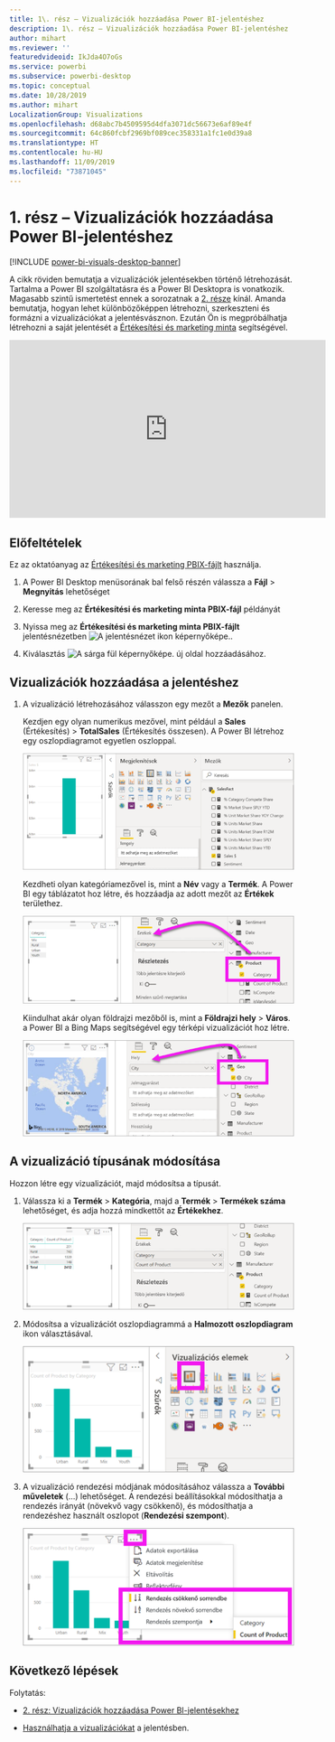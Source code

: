 ```yaml
---
title: 1\. rész – Vizualizációk hozzáadása Power BI-jelentéshez
description: 1\. rész – Vizualizációk hozzáadása Power BI-jelentéshez
author: mihart
ms.reviewer: ''
featuredvideoid: IkJda4O7oGs
ms.service: powerbi
ms.subservice: powerbi-desktop
ms.topic: conceptual
ms.date: 10/28/2019
ms.author: mihart
LocalizationGroup: Visualizations
ms.openlocfilehash: d68abc7b4509595d4dfa3071dc56673e6af89e4f
ms.sourcegitcommit: 64c860fcbf2969bf089cec358331a1fc1e0d39a8
ms.translationtype: HT
ms.contentlocale: hu-HU
ms.lasthandoff: 11/09/2019
ms.locfileid: "73871045"
---
```

# <a name="part-1-add-visualizations-to-a-power-bi-report"></a>1\. rész – Vizualizációk hozzáadása Power BI-jelentéshez

[!INCLUDE [power-bi-visuals-desktop-banner](../includes/power-bi-visuals-desktop-banner.md)]

A cikk röviden bemutatja a vizualizációk jelentésekben történő létrehozását. Tartalma a Power BI szolgáltatásra és a Power BI Desktopra is vonatkozik. Magasabb szintű ismertetést ennek a sorozatnak a [2. része](power-bi-report-add-visualizations-ii.md) kínál. Amanda bemutatja, hogyan lehet különbözőképpen létrehozni, szerkeszteni és formázni a vizualizációkat a jelentésvásznon. Ezután Ön is megpróbálhatja létrehozni a saját jelentését a [Értékesítési és marketing minta](../sample-datasets.md) segítségével.

<iframe width="560" height="315" src="https://www.youtube.com/embed/IkJda4O7oGs" frameborder="0" allowfullscreen></iframe>

## <a name="prerequisites"></a>Előfeltételek

Ez az oktatóanyag az [Értékesítési és marketing PBIX-fájlt](https://download.microsoft.com/download/9/7/6/9767913A-29DB-40CF-8944-9AC2BC940C53/Sales%20and%20Marketing%20Sample%20PBIX.pbix) használja.

1. A Power BI Desktop menüsorának bal felső részén válassza a **Fájl** > **Megnyitás** lehetőséget
   
2. Keresse meg az **Értékesítési és marketing minta PBIX-fájl** példányát

1. Nyissa meg az **Értékesítési és marketing minta PBIX-fájlt** jelentésnézetben ![A jelentésnézet ikon képernyőképe.](media/power-bi-visualization-kpi/power-bi-report-view.png).

1. Kiválasztás ![A sárga fül képernyőképe.](media/power-bi-visualization-kpi/power-bi-yellow-tab.png) új oldal hozzáadásához.

## <a name="add-visualizations-to-the-report"></a>Vizualizációk hozzáadása a jelentéshez

1. A vizualizáció létrehozásához válasszon egy mezőt a **Mezők** panelen.

    Kezdjen egy olyan numerikus mezővel, mint például a **Sales** (Értékesítés) > **TotalSales** (Értékesítés összesen). A Power BI létrehoz egy oszlopdiagramot egyetlen oszloppal.

    ![Egyetlen oszlopból álló oszlopdiagram képernyőképe.](media/power-bi-report-add-visualizations-i/power-bi-column-chart.png)

    Kezdheti olyan kategóriamezővel is, mint a **Név** vagy a **Termék**. A Power BI egy táblázatot hoz létre, és hozzáadja az adott mezőt az **Értékek** területhez.

    ![Képernyőkép egy négy kategóriát tartalmazó táblázatról](media/power-bi-report-add-visualizations-i/power-bi-product.png)

    Kiindulhat akár olyan földrajzi mezőből is, mint a **Földrajzi hely** > **Város**. a Power BI a Bing Maps segítségével egy térképi vizualizációt hoz létre.

    ![Térkép vizualizáció képernyőképe.](media/power-bi-report-add-visualizations-i/power-bi-maps.png)

## <a name="change-the-type-of-visualization"></a>A vizualizáció típusának módosítása

 Hozzon létre egy vizualizációt, majd módosítsa a típusát. 
 
 1. Válassza ki a **Termék** > **Kategória**, majd a **Termék** > **Termékek száma** lehetőséget, és adja hozzá mindkettőt az **Értékekhez**.

    ![A Mezők panel képernyőképe az Értékek terület kiemelésével.](media/power-bi-report-add-visualizations-i/power-bi-create-visual.png)

1. Módosítsa a vizualizációt oszlopdiagrammá a **Halmozott oszlopdiagram** ikon választásával.

   ![Képernyőkép a Vizualizációk panelről, a Halmozott oszlopdiagram ikon kiemelésével.](media/power-bi-report-add-visualizations-i/power-bi-convert.png)

1. A vizualizáció rendezési módjának módosításához válassza a **További műveletek** (...) lehetőséget.  A rendezési beállításokkal módosíthatja a rendezés irányát (növekvő vagy csökkenő), és módosíthatja a rendezéshez használt oszlopot (**Rendezési szempont**).

   ![Képernyőkép a További műveletek legördülő menüről.](media/power-bi-report-add-visualizations-i/power-bi-sort.png)
  
## <a name="next-steps"></a>Következő lépések

 Folytatás:

* [2. rész: Vizualizációk hozzáadása Power BI-jelentésekhez](power-bi-report-add-visualizations-ii.md)

* [Használhatja a vizualizációkat](../consumer/end-user-reading-view.md) a jelentésben.

